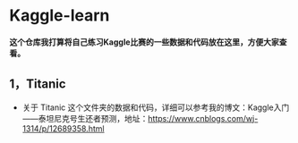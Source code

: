 # Kaggle-learn

####  这个仓库我打算将自己练习Kaggle比赛的一些数据和代码放在这里，方便大家查看。

## 1，Titanic
- 关于 Titanic 这个文件夹的数据和代码，详细可以参考我的博文：Kaggle入门——泰坦尼克号生还者预测，地址：https://www.cnblogs.com/wj-1314/p/12689358.html
